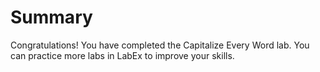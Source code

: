 # Summary

Congratulations! You have completed the Capitalize Every Word lab. You can practice more labs in LabEx to improve your skills.
